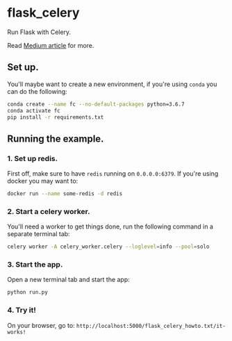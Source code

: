 # flask_celery
Run Flask with Celery.

Read [Medium article](https://medium.com/@frassetto.stefano/flask-celery-howto-d106958a15fe) for more.

## Set up.

You'll maybe want to create a new environment, if you're using `conda` you can do the following:

```bash
conda create --name fc --no-default-packages python=3.6.7
conda activate fc
pip install -r requirements.txt
```

## Running the example.

### 1. Set up redis.
First off, make sure to have `redis` running on `0.0.0.0:6379`. If you're using docker you may want to:

```bash
docker run --name some-redis -d redis
```

### 2. Start a celery worker.
You'll need a worker to get things done, run the following command in a separate terminal tab:

```bash
celery worker -A celery_worker.celery --loglevel=info --pool=solo
```

### 3. Start the app.

Open a new terminal tab and start the app:

```bash
python run.py
```

### 4. Try it!
On your browser, go to: `http://localhost:5000/flask_celery_howto.txt/it-works!`

